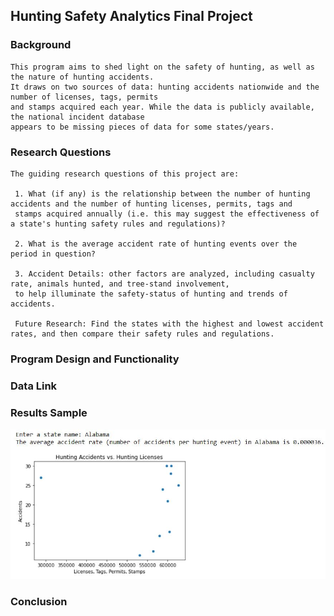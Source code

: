 ## Hunting Safety Analytics Final Project 

### Background 
    
    This program aims to shed light on the safety of hunting, as well as the nature of hunting accidents. 
    It draws on two sources of data: hunting accidents nationwide and the number of licenses, tags, permits 
    and stamps acquired each year. While the data is publicly available, the national incident database 
    appears to be missing pieces of data for some states/years. 

### Research Questions

    The guiding research questions of this project are:
    
     1. What (if any) is the relationship between the number of hunting accidents and the number of hunting licenses, permits, tags and
     stamps acquired annually (i.e. this may suggest the effectiveness of a state's hunting safety rules and regulations)?
    
     2. What is the average accident rate of hunting events over the period in question? 
     
     3. Accident Details: other factors are analyzed, including casualty rate, animals hunted, and tree-stand involvement,
     to help illuminate the safety-status of hunting and trends of accidents. 
     
     Future Research: Find the states with the highest and lowest accident rates, and then compare their safety rules and regulations.
     

### Program Design and Functionality 


### Data Link


### Results Sample

![Hunting Graph.io](/Hunting_Analytics/Hunting_results.jpg "Scatter Plot")


### Conclusion 
